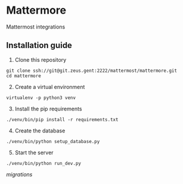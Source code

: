 # Mattermore
Mattermost integrations

## Installation guide

1. Clone this repository
```
git clone ssh://git@git.zeus.gent:2222/mattermost/mattermore.git
cd mattermore
```
2. Create a virtual environment
```
virtualenv -p python3 venv
```
3. Install the pip requirements
```
./venv/bin/pip install -r requirements.txt
```
4. Create the database
```
./venv/bin/python setup_database.py
```
5. Start the server
```
./venv/bin/python run_dev.py
```

*migrations*
